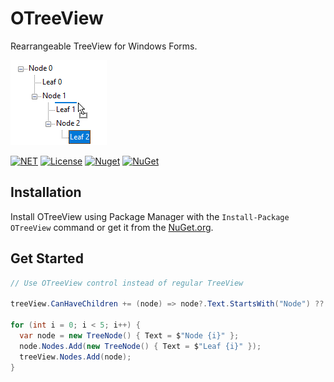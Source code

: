 ﻿# OTreeView

Rearrangeable TreeView for Windows Forms.

![](https://github.com/olekdes/otreeview/blob/master/example.png?raw=true)

[![NET](https://img.shields.io/badge/.NET-512bd4)](https://github.com/microsoft/dotnet)
[![License](https://img.shields.io/github/license/olekdes/otreeview.svg)](https://github.com/olekdes/uioc/blob/master/LICENSE.txt)
[![Nuget](https://img.shields.io/nuget/v/OTreeView)](https://www.nuget.org/packages/OTreeView) 
[![NuGet](https://img.shields.io/nuget/dt/OTreeView.svg)](https://www.nuget.org/packages/OTreeView)

## Installation

Install OTreeView using Package Manager with the `Install-Package OTreeView` command or get it from the [NuGet.org](https://www.nuget.org/packages/OTreeView).

## Get Started

```cs
// Use OTreeView control instead of regular TreeView

treeView.CanHaveChildren += (node) => node?.Text.StartsWith("Node") ?? false;

for (int i = 0; i < 5; i++) {
  var node = new TreeNode() { Text = $"Node {i}" };
  node.Nodes.Add(new TreeNode() { Text = $"Leaf {i}" });
  treeView.Nodes.Add(node);
}
```
